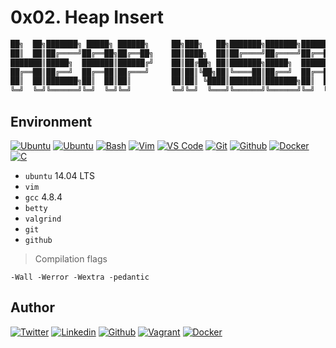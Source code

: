 # 0x02. Heap Insert

```c
██╗  ██╗███████╗ █████╗ ██████╗     ██╗███╗   ██╗███████╗███████╗██████╗ ████████╗
██║  ██║██╔════╝██╔══██╗██╔══██╗    ██║████╗  ██║██╔════╝██╔════╝██╔══██╗╚══██╔══╝
███████║█████╗  ███████║██████╔╝    ██║██╔██╗ ██║███████╗█████╗  ██████╔╝   ██║
██╔══██║██╔══╝  ██╔══██║██╔═══╝     ██║██║╚██╗██║╚════██║██╔══╝  ██╔══██╗   ██║
██║  ██║███████╗██║  ██║██║         ██║██║ ╚████║███████║███████╗██║  ██║   ██║
╚═╝  ╚═╝╚══════╝╚═╝  ╚═╝╚═╝         ╚═╝╚═╝  ╚═══╝╚══════╝╚══════╝╚═╝  ╚═╝   ╚═╝
```

## Environment

[![Ubuntu](https://img.shields.io/static/v1?label=&message=Ubuntu&color=E95420&logo=Ubuntu&logoColor=E95420&labelColor=2F333A)](https://ubuntu.com/)<!-- ubuntu -->
[![Ubuntu](https://img.shields.io/static/v1?label=&message=Kali%20Linux&color=557C94&logo=Kali%20Linux&logoColor=557C94&labelColor=2F333A)](https://www.kali.org/)<!-- kali linux -->
[![Bash](https://img.shields.io/static/v1?label=&message=GNU%20Bash&color=4EAA25&logo=GNU%20Bash&logoColor=4EAA25&labelColor=2F333A)](https://www.gnu.org/software/bash/)<!-- bash -->
[![Vim](https://img.shields.io/static/v1?label=&message=Vim&color=019733&logo=Vim&logoColor=019733&labelColor=2F333A)](https://www.vim.org/)<!-- vim -->
[![VS Code](https://img.shields.io/static/v1?label=&message=Visual%20Studio%20Code&color=007ACC&logo=Visual%20Studio%20Code&logoColor=007ACC&labelColor=2F333A)](https://code.visualstudio.com/)<!-- vs code -->
[![Git](https://img.shields.io/static/v1?label=&message=Git&color=F05032&logo=Git&logoColor=F05032&labelColor=2F333A)](https://git-scm.com/)<!-- git -->
[![Github](https://img.shields.io/static/v1?label=&message=GitHub&color=181717&logo=GitHub&logoColor=f2f2f2&labelColor=2F333A)](https://github.com)<!-- github -->
[![Docker](https://img.shields.io/static/v1?label=&message=Docker&color=2496ED&logo=Docker&labelColor=2F333A)](https://hub.docker.com)<!-- docker -->
[![C](https://img.shields.io/static/v1?label=&message=C%20Language&color=5C6BC0&logo=c&logoColor=A8B9CC&labelColor=2F333A)](https://www.cprogramming.com/)<!-- c -->

- `ubuntu` 14.04 LTS
- `vim`
- `gcc` 4.8.4
- `betty`
- `valgrind`
- `git`
- `github`

> Compilation flags

`-Wall -Werror -Wextra -pedantic`

## Author

<!-- twitter -->
[![Twitter](https://img.shields.io/twitter/follow/ralex_uy?style=social)](https://twitter.com/ralex_uy) <!-- linkedin --> [![Linkedin](https://img.shields.io/badge/LinkedIn-+23K-blue?style=social&logo=linkedin)](https://www.linkedin.com/in/ronald-rivero/) <!-- github --> [![Github](https://img.shields.io/github/followers/ralexrivero?style=social)](https://github.com/ralexrivero/) <!-- vagrant --> [![Vagrant](https://img.shields.io/static/v1?label=&message=Vagrant%20Profile&color=1868F2&logo=vagrant&labelColor=2F333A)](https://app.vagrantup.com/ralexrivero) <!-- docker --> [![Docker](https://img.shields.io/static/v1?label=&message=Docker%20Profile&color=2496ED&logo=Docker&labelColor=2F333A)](https://hub.docker.com/u/ralexrivero)
